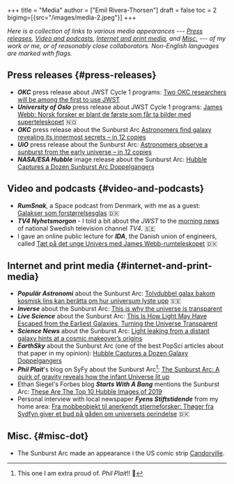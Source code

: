 +++
title = "Media"
author = ["Emil Rivera-Thorsen"]
draft = false
toc = 2
bigimg=[{src="/images/media-2.jpeg"}]
+++

_Here is a collection of links to various media appearances --- [Press releases](#press-releases), [Video and podcasts](#video-and-podcasts), [Internet and print media](#internet-and-print-media), and [Misc.](#misc-dot)
--- of  my  work   or  me,  or  of   reasonably  close  collaborators.
Non-English languages are marked with flags._


## Press releases {#press-releases}

-   **_OKC_** press release about JWST Cycle 1 programs: [Two OKC researchers will be
    among the first to use JWST](http://www.okc.albanova.se/about-us/news/two-okc-researchers-will-be-among-the-first-to-use-jwst-1.550563)
-   **_University of Oslo_** press release about JWST Cycle 1 programs: [James Webb:
    Norsk forsker er blant de første som får ta bilder med superteleskopet](https://titan.uio.no/universet/2022/james-webb-norsk-forsker-er-blant-de-foerste-som-far-ta-bilder-med-superteleskopet)  🇳🇴
-   **_OKC_** press release about the Sunburst Arc [Astronomers find galaxy revealing its
    innermost secrets – in 12 copies](http://www.okc.albanova.se/about-us/news/astronomers-find-galaxy-revealing-its-innermost-secrets-in-12-copies-1.462081)
-   **_UiO_** press release about the Sunburst Arc: [Astronomers observe a sunburst from
    the early universe – in 12 copies](https://titan.uio.no/universet-naturvitenskap-english/2019/astronomers-observe-sunburst-early-universe-12-copies)
-   **_NASA/ESA Hubble_** image release about the Sunburst Arc: [Hubble Captures a
    Dozen Sunburst Arc Doppelgangers](https://esahubble.org/news/heic1920/)


## Video and podcasts {#video-and-podcasts}

-   **_RumSnak_**, a Space podcast from Denmark, with me as a guest: [Galakser som
    forstørrelsesglas](https://rumsnak.fireside.fm/29) 🇩🇰
-   **_TV4 Nyhetsmorgon_** - I told a bit about the _JWST_ to the [morning news](https://www.youtube.com/watch?v=3pPMlz53WHU) of
    national Swedish television channel _TV4_. 🇸🇪
-   I gave an online public lecture for **_IDA_**, the Danish union of engineers,
    called [Tæt på det unge Univers med James Webb-rumteleskopet](https://videos.ida.dk/media/T%C3%A6t+p%C3%A5+det+unge+Univers+med+James+Webb-rumteleskopet+/1_1cbv4huj) 🇩🇰


## Internet and print media {#internet-and-print-media}

-   **_Populär Astronomi_** about the Sunburst Arc: [Tolvdubbel galax bakom kosmisk
    lins kan berätta om hur universum lyste upp](https://www.popularastronomi.se/2019/11/tolvdubbel-galax-bakom-kosmisk-lins-kan-beratta-om-hur-universum-lyste-upp/) 🇸🇪
-   **_Inverse_** about the Sunburst Arc: [This is why the universe is transparent](https://www.inverse.com/article/60764-study-shows-ionizing-photons-escape-galaxies)
-   **_Live Science_** about the Sunburst Arc: [This Is How Light May Have
    Escaped from the Earliest Galaxies, Turning the Universe Transparent](https://www.livescience.com/ionizing-photons-escape-galaxies-small-channels.html)
-   **_Science News_** about the Sunburst Arc: [Light leaking from a distant galaxy hints
    at a cosmic makeover’s origins](https://www.sciencenews.org/article/light-leaking-distant-galaxy-hints-reionization-origins)
-   **_EarthSky_** about the Sunburst Arc (one of the best PopSci articles about that
    paper in my opinion): [Hubble Captures a Dozen Galaxy Doppelgangers](https://earthsky.org/space/hubble-image-dozen-sunburst-arc-doppelgangers/)
-   **_Phil Plait_**'s blog on SyFy about the Sunburst Arc[^fn:1]: [The Sunburst Arc: A
    quirk of gravity reveals how the infant Universe lit up](https://www.syfy.com/syfy-wire/sunburst-arc-reveals-how-infant-universe-lit-up)
-   Ethan Siegel's Forbes blog **_Starts With A Bang_** mentions the Sunburst Arc:
    [These Are The Top 10 Hubble Images of 2019](https://www.forbes.com/sites/startswithabang/2019/12/02/these-are-the-top-10-hubble-images-of-2019/#51ffcf5e3795)
-   Personal interview with local newspaper **_Fyens Stiftstidende_** from my home
    area: [Fra mobbeobjekt til anerkendt stjerneforsker: Thøger fra Sydfyn giver et
    bud på gåden om universets oprindelse](https://fyens.dk/faaborg-midtfyn/fra-mobbeobjekt-til-anerkendt-stjerneforsker-thoeger-fra-sydfyn-giver-et-bud-paa-gaaden-om-universets-oprindelse) 🇩🇰


## Misc. {#misc-dot}

-   The Sunburst Arc made an appearance i the US comic strip [Candorville](https://www.gocomics.com/candorville/2021/01/25).

[^fn:1]: This one I am extra proud of. _Phil Plait_!! 🤩
